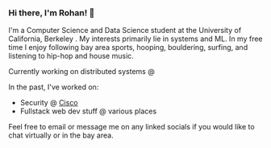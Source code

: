 ### Hi there, I'm Rohan! 👋

I'm a Computer Science and Data Science student at the University of California, Berkeley . My interests primarily lie in systems and ML. In my free time I enjoy following bay area sports, hooping, bouldering, surfing, and listening to hip-hop and house music. 

Currently working on distributed systems @ 

In the past, I've worked on:
- Security @ [Cisco](https://www.cisco.com)
- Fullstack web dev stuff @ various places

Feel free to email or message me on any linked socials if you would like to chat virtually or in the bay area.

